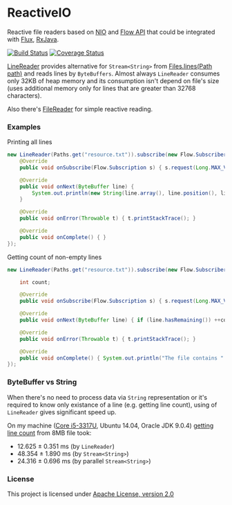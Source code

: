 # ReactiveIO
Reactive file readers based on [NIO](https://en.wikipedia.org/wiki/New_I/O_(Java)) and [Flow API](https://docs.oracle.com/javase/9/docs/api/java/util/concurrent/Flow.html) that could be integrated with [Flux](https://projectreactor.io/docs/core/release/api/reactor/adapter/JdkFlowAdapter.html), [RxJava](https://github.com/akarnokd/RxJava2Jdk9Interop).

[![Build Status](https://travis-ci.org/Alexey911/TravisTest.png?branch=master)](https://travis-ci.org/Alexey911/ReactiveIO)
[![Coverage Status](https://coveralls.io/repos/github/Alexey911/ReactiveIO/badge.svg?branch=master)](https://coveralls.io/github/Alexey911/ReactiveIO?branch=master)

[LineReader](https://github.com/Alexey911/ReactiveIO/blob/master/src/main/java/com/zhytnik/reactive/io/LineReader.java) provides alternative for `Stream<String>` from [Files.lines(Path path)](https://docs.oracle.com/javase/9/docs/api/java/nio/file/Files.html#lines-java.nio.file.Path-) and reads lines by `ByteBuffers`. Almost always `LineReader` consumes only 32KB of heap memory and its consumption isn't depend on file's size (uses additional memory only for lines that are greater than 32768 characters). 

Also there's [FileReader](https://github.com/Alexey911/ReactiveIO/blob/master/src/main/java/com/zhytnik/reactive/io/FileReader.java) for simple reactive reading. 

### Examples

Printing all lines
```java
new LineReader(Paths.get("resource.txt")).subscribe(new Flow.Subscriber<>() {
    @Override
    public void onSubscribe(Flow.Subscription s) { s.request(Long.MAX_VALUE); }

    @Override
    public void onNext(ByteBuffer line) {
        System.out.println(new String(line.array(), line.position(), line.remaining(), UTF_8));
    }

    @Override
    public void onError(Throwable t) { t.printStackTrace(); }

    @Override
    public void onComplete() { }
});
```

Getting count of non-empty lines
```java
new LineReader(Paths.get("resource.txt")).subscribe(new Flow.Subscriber<>() {

    int count;

    @Override
    public void onSubscribe(Flow.Subscription s) { s.request(Long.MAX_VALUE); }

    @Override
    public void onNext(ByteBuffer line) { if (line.hasRemaining()) ++count; }

    @Override
    public void onError(Throwable t) { t.printStackTrace(); }

    @Override
    public void onComplete() { System.out.println("The file contains " + count + " non-empty lines."); }
});
```

### ByteBuffer vs String
When there's no need to process data via `String` representation or it's required to know only existance of a line (e.g. getting line count), using of `LineReader` gives significant speed up.

On my machine ([Core i5-3317U](https://ark.intel.com/ru/products/65707/Intel-Core-i5-3317U-Processor-3M-Cache-up-to-2_60-GHz), Ubuntu 14.04, Oracle JDK 9.0.4) [getting line count](https://github.com/Alexey911/ReactiveIO/issues/5) from 8MB file took:
- 12.625 ± 0.351 ms (by `LineReader`)
- 48.354 ± 1.890 ms (by `Stream<String>`)
- 24.316 ± 0.696 ms (by parallel `Stream<String>`)

### License

This project is licensed under [Apache License, version 2.0](https://www.apache.org/licenses/LICENSE-2.0)
